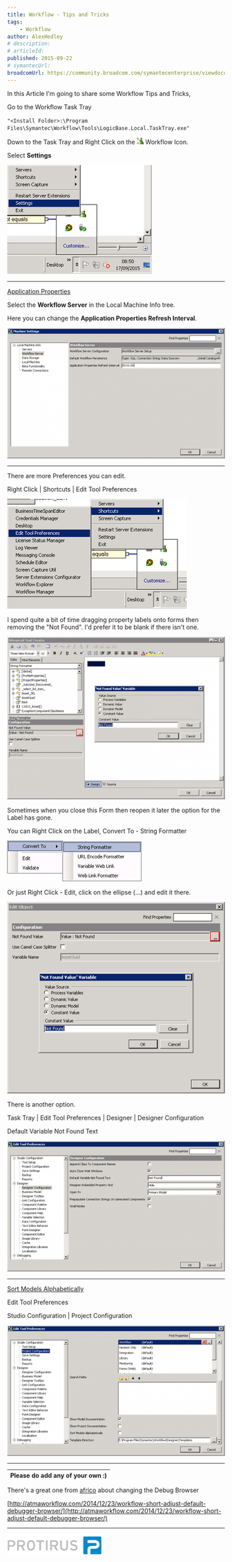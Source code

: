 ```yaml
---
title: Workflow - Tips and Tricks
tags:
    - Workflow
author: AlexHedley
# description: 
# articleId: 
published: 2015-09-22
# symantecUrl:
broadcomUrl: https://community.broadcom.com/symantecenterprise/viewdocument/workflow-tips-and-tricks?CommunityKey=04ead5e9-3643-4118-b853-afa5a58710c6&tab=librarydocuments
---
```


In this Article I'm going to share some Workflow Tips and Tricks,
  
Go to the Workflow Task Tray
  
`"<Install Folder>:\Program Files\Symantec\Workflow\Tools\LogicBase.Local.TaskTray.exe"`
  
Down to the Task Tray and Right Click on the ![Workflow](images\Workflow.png) Workflow Icon.
  
Select **Settings**
  
![Task Tray Settings - Settings](images\TaskTraySettings-Settings.png)
  
* * *
 
<u>Application Properties</u>
  
Select the **Workflow Server** in the Local Machine Info tree.
  
Here you can change the **Application Properties Refresh Interval**.
  
![Task Tray Settings - Workflow Server](images\TaskTraySettings-WorkflowServer.png)
  
* * *
 
There are more Preferences you can edit.
  
Right Click | Shortcuts | Edit Tool Preferences
  
![Task Tray Settings - Right Click](images\TaskTraySettings-RightClick.png)
  
I spend quite a bit of time dragging property labels onto forms then removing the "Not Found". I'd prefer it to be blank if there isn't one.
  
![Advanced Text Creator - String Formatter - Configurator](images\AdvancedTextCreator-StringFormatter-Configurator.png)
  
Sometimes when you close this Form then reopen it later the option for the Label has gone.
  
You can Right Click on the Label, Convert To - String Formatter
  
![Convert To - String Formatter](images\ConvertTo-StringFormatter.png)
  
Or just Right Click - Edit, click on the ellipse (...) and edit it there.
  
![Edit Object](images\EditObject.png)
  
There is another option.
  
Task Tray | Edit Tool Preferences | Designer | Designer Configuration
  
Default Variable Not Found Text
  
![Task Tray Settings - Edit Tool Preferences - Designer - Designer Configuration](images\TaskTraySettings-EditToolPreferences-Designer-DesignerConfiguration.png)

* * *

<u>Sort Models Alphabetically</u>

Edit Tool Preferences
  
Studio Configuration | Project Configuration

![Task Tray Settings - Edit Tool Preferences - Studio Configuration - Project Configuration](images\TaskTraySettings-EditToolPreferences-StudioConfiguration-ProjectConfiguration.png)

* * *

| Please do add any of your own :) |
| --- |

There's a great one from [africo](https://www-secure.symantec.com/connect/user/africo) about changing the Debug Browser

[http://atmaworkflow.com/2014/12/23/workflow-short-adjust-default-debugger-browser/](http://atmaworkflow.com/2014/12/23/workflow-short-adjust-default-debugger-browser/)

* * *

[![Protirus](images\Protirus.png)](http://www.protirus.com/)
